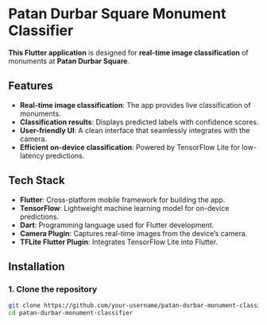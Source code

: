 # Patan Durbar Square Monument Classifier

**This Flutter application** is designed for **real-time image classification** of monuments at **Patan Durbar Square**.

## Features

- **Real-time image classification**: The app provides live classification of monuments.
- **Classification results**: Displays predicted labels with confidence scores.
- **User-friendly UI**: A clean interface that seamlessly integrates with the camera.
- **Efficient on-device classification**: Powered by TensorFlow Lite for low-latency predictions.

## Tech Stack

- **Flutter**: Cross-platform mobile framework for building the app.
- **TensorFlow**: Lightweight machine learning model for on-device predictions.
- **Dart**: Programming language used for Flutter development.
- **Camera Plugin**: Captures real-time images from the device’s camera.
- **TFLite Flutter Plugin**: Integrates TensorFlow Lite into Flutter.

## Installation

### 1. Clone the repository

```bash
git clone https://github.com/your-username/patan-durbar-monument-classifier.git
cd patan-durbar-monument-classifier
